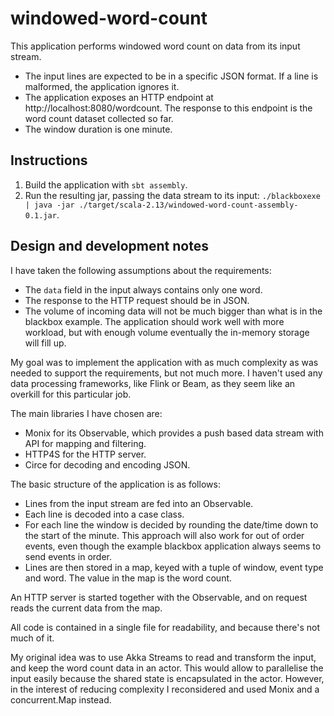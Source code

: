 # windowed-word-count

This application performs windowed word count on data from its input stream.

- The input lines are expected to be in a specific JSON format. If a line is malformed, the application ignores it.
- The application exposes an HTTP endpoint at http://localhost:8080/wordcount. The response to this endpoint is the word count dataset collected so far.
- The window duration is one minute.

## Instructions 

1. Build the application with `sbt assembly`.
2. Run the resulting jar, passing the data stream to its input: `./blackboxexe | java -jar ./target/scala-2.13/windowed-word-count-assembly-0.1.jar`.

## Design and development notes

I have taken the following assumptions about the requirements:

- The `data` field in the input always contains only one word.
- The response to the HTTP request should be in JSON.
- The volume of incoming data will not be much bigger than what is in the blackbox example. The application should work well with more workload, but with enough volume eventually the in-memory storage will fill up.

My goal was to implement the application with as much complexity as was needed to support the requirements, but not much more. I haven't used any data processing frameworks, like Flink or Beam, as they seem like an overkill for this particular job.

The main libraries I have chosen are:

- Monix for its Observable, which provides a push based data stream with API for mapping and filtering.
- HTTP4S for the HTTP server.
- Circe for decoding and encoding JSON.

The basic structure of the application is as follows:

- Lines from the input stream are fed into an Observable.
- Each line is decoded into a case class.
- For each line the window is decided by rounding the date/time down to the start of the minute. This approach will also work for out of order events, even though the example blackbox application always seems to send events in order.
- Lines are then stored in a map, keyed with a tuple of window, event type and word. The value in the map is the word count.

An HTTP server is started together with the Observable, and on request reads the current data from the map.

All code is contained in a single file for readability, and because there's not much of it.

My original idea was to use Akka Streams to read and transform the input, and keep the word count data in an actor. This would allow to parallelise the input easily because the shared state is encapsulated in the actor. However, in the interest of reducing complexity I reconsidered and used Monix and a concurrent.Map instead.